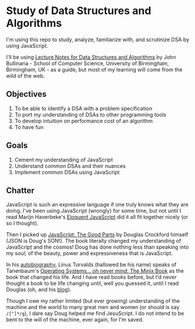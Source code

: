 # Study of Data Structures and Algorithms

I'm using this repo to study, analyze, familiarize with, and scrutinize DSA 
by using JavaScript.

I'll be using [Lecture Notes for Data Structures and Algorithms](https://www.google.com/url?sa=t&rct=j&q=&esrc=s&source=web&cd=&cad=rja&uact=8&ved=2ahUKEwjCyf2v5bL4AhXRuKQKHasMAd8QFnoECBkQAQ&url=https%3A%2F%2Fwww.cs.bham.ac.uk%2F~jxb%2FDSA%2Fdsa.pdf&usg=AOvVaw1_rAAPVg4Mt-TNx9qhoSSS)
by John Bullinaria - School of Computer Science, University of 
Birmingham, Birmingham, UK - as a guide, but most of my learning will come from the wild 
of the web.

## Objectives
1. To be able to identify a DSA with a problem specification
2. To port my understanding of DSAs to other programming tools
3. To develop intuition on performance cost of an algorithm
4. To have fun

## Goals
1. Cement my understanding of JavaScript
2. Understand common DSAs and their nuances
3. Implement common DSAs using JavaScript

## Chatter
JavaScript is such an expressive language if one truly knows what they are doing. I've been 
using JavaScript (wrongly) for some time, but not until I read Marijn Haverbeke's [Eloquent JavaScript](https://www.google.com/url?sa=t&rct=j&q=&esrc=s&source=web&cd=&cad=rja&uact=8&ved=2ahUKEwj6tNLw4LT4AhURiv0HHYqcBzMQFnoECC4QAQ&url=https%3A%2F%2Fopen.umn.edu%2Fopentextbooks%2Ftextbooks%2F453&usg=AOvVaw1Za73ZFX8KdBtaSnZE8bRN) 
did it all fit together nicely (or so I thought).

Then I picked up [JavaScript: The Good Parts](https://www.google.com/url?sa=t&rct=j&q=&esrc=s&source=web&cd=&cad=rja&uact=8&ved=2ahUKEwiC5Jqd4bT4AhXPiv0HHXLqDjAQFnoECAoQAQ&url=https%3A%2F%2Fwww.amazon.com%2FJavaScript-Good-Parts-Douglas-Crockford%2Fdp%2F0596517742&usg=AOvVaw0bNaJO-1rUDsDyO9_dK2Z2) by Douglas Crockford himself (JSON is Doug's SON!). 
The book literally changed my understanding of JavaScript and the cosmos!
Doug has done nothing less than speaking into my soul; of the beauty, power and expressiveness 
that is JavaScript.

In his [autobiography](https://www.google.com/url?sa=t&rct=j&q=&esrc=s&source=web&cd=&cad=rja&uact=8&ved=2ahUKEwipjvyz4bT4AhUOi_0HHWSND6IQFnoECAoQAQ&url=https%3A%2F%2Fwww.amazon.com%2FJust-Fun-Story-Accidental-Revolutionary%2Fdp%2F0066620732&usg=AOvVaw04A37d2YTfQgFL_DV0BG9I), Linus Torvalds (hallowed be his name) speaks of 
Tanenbaum's [Operating Systems... oh never mind: The Minix Book](https://www.google.com/url?sa=t&rct=j&q=&esrc=s&source=web&cd=&cad=rja&uact=8&ved=2ahUKEwjXr7PA4bT4AhX5lP0HHYKhDMAQFnoECAsQAQ&url=https%3A%2F%2Fwww.amazon.com%2FOperating-Systems-Design-Implementation-3rd%2Fdp%2F0131429388&usg=AOvVaw1QOYJxAO5KE97GCN8JuE9g) as the book that changed his life. 
And I have read books before, but I'd never thought a book to be life changing until, 
well you guessed it, until I read Douglas (oh, and his [blog](https://www.google.com/url?sa=t&rct=j&q=&esrc=s&source=web&cd=&cad=rja&uact=8&ved=2ahUKEwiHgKH84bT4AhWs_rsIHWSCAh4QFnoECA4QAQ&url=https%3A%2F%2Fwww.crockford.com%2F&usg=AOvVaw05YjezyHx7aiLm_SRDFtvb)).

Though I owe my rather limited (but ever growing) understanding of the machine and the world to 
many great men and women (or should is say `/[^]*/g`), I dare say Doug helped me find JesuScript. 
I do not intend to be bent to the will of the machine, ever again, for I'm saved.